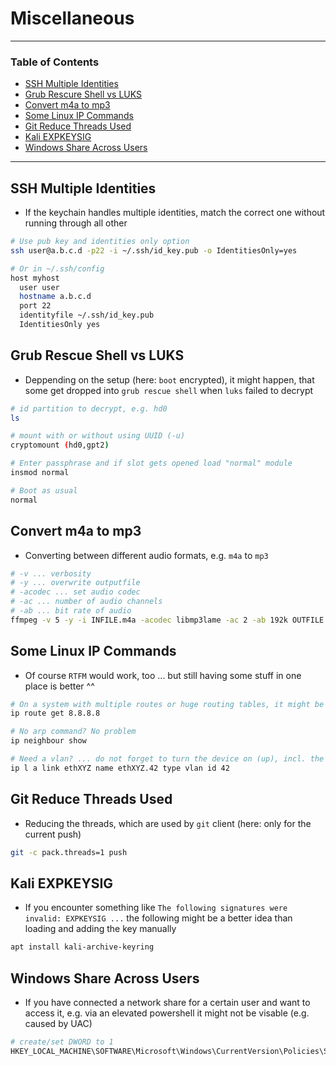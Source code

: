 # Miscellaneous

---

### Table of Contents
- [SSH Multiple Identities](#ssh-multiple-identities)
- [Grub Rescure Shell vs LUKS](#grub-rescue-shell-vs-luks)
- [Convert m4a to mp3](#convert-m4a-to-mp3)
- [Some Linux IP Commands](#some-linux-ip-commands)
- [Git Reduce Threads Used](#git-reduce-threads-used)
- [Kali EXPKEYSIG](#kali-expkeysig)
- [Windows Share Across Users](#windows-share-across-users)

---

## SSH Multiple Identities
- If the keychain handles multiple identities, match the correct one without running through all other

```bash
# Use pub key and identities only option
ssh user@a.b.c.d -p22 -i ~/.ssh/id_key.pub -o IdentitiesOnly=yes

# Or in ~/.ssh/config
host myhost
  user user
  hostname a.b.c.d
  port 22
  identityfile ~/.ssh/id_key.pub
  IdentitiesOnly yes
```

## Grub Rescue Shell vs LUKS
- Deppending on the setup (here: `boot` encrypted), it might happen, that some get dropped into `grub rescue shell` when `luks` failed to decrypt

```sh
# id partition to decrypt, e.g. hd0
ls

# mount with or without using UUID (-u)
cryptomount (hd0,gpt2)

# Enter passphrase and if slot gets opened load "normal" module
insmod normal

# Boot as usual
normal
```

## Convert m4a to mp3
- Converting between different audio formats, e.g. `m4a` to `mp3`

```bash
# -v ... verbosity
# -y ... overwrite outputfile
# -acodec ... set audio codec
# -ac ... number of audio channels 
# -ab ... bit rate of audio
ffmpeg -v 5 -y -i INFILE.m4a -acodec libmp3lame -ac 2 -ab 192k OUTFILE.mp3
```

## Some Linux IP Commands
- Of course `RTFM` would work, too ... but still having some stuff in one place is better ^^ 

```bash
# On a system with multiple routes or huge routing tables, it might be helpful to know exactly which `route` would be used beforehand
ip route get 8.8.8.8

# No arp command? No problem
ip neighbour show

# Need a vlan? ... do not forget to turn the device on (up), incl. the parent
ip l a link ethXYZ name ethXYZ.42 type vlan id 42

```

## Git Reduce Threads Used
- Reducing the threads, which are used by `git` client (here: only for the current push)

```bash
git -c pack.threads=1 push
```

## Kali EXPKEYSIG
- If you encounter something like `The following signatures were invalid: EXPKEYSIG ...` the following might be a better idea than loading and adding the key manually

```bash
apt install kali-archive-keyring
```

## Windows Share Across Users
- If you have connected a network share for a certain user and want to access it, e.g. via an elevated powershell it might not be visable (e.g. caused by UAC)

```powershell
# create/set DWORD to 1
HKEY_LOCAL_MACHINE\SOFTWARE\Microsoft\Windows\CurrentVersion\Policies\System\EnableLinkedConnections
```
